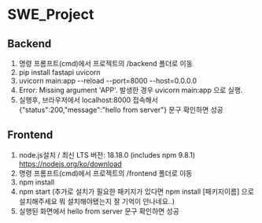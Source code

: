 # SWE_Project

## Backend
1. 명령 프롬프트(cmd)에서 프로젝트의 /backend 폴더로 이동
2. pip install fastapi uvicorn
3. uvicorn main:app --reload --port=8000 --host=0.0.0.0
4. Error: Missing argument 'APP'. 발생한 경우 uvicorn main:app 으로 실행.
4. 실행후, 브라우저에서 localhost:8000 접속해서 {"status":200,"message":"hello from server"} 문구 확인하면 성공

## Frontend
1. node.js설치 / 최신 LTS 버전: 18.18.0 (includes npm 9.8.1) https://nodejs.org/ko/download
2. 명령 프롬프트(cmd)에서 프로젝트의 /frontend 폴더로 이동
3. npm install
4. npm start (추가로 설치가 필요한 패키지가 있다면 npm install [패키지이름] 으로 설치해주세요 뭐 설치해야됐는지 잘 기억이 안나네요..)
5. 실행된 화면에서 hello from server 문구 확인하면 성공
